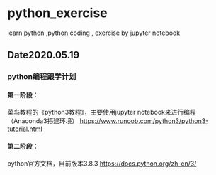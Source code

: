 # python_exercise
learn python ,python coding , exercise by jupyter notebook

## Date2020.05.19
### python编程跟学计划
#### 第一阶段：
菜鸟教程的《python3教程》，主要使用jupyter notebook来进行编程（Anaconda3搭建环境）
https://www.runoob.com/python3/python3-tutorial.html

#### 第二阶段：
python官方文档，目前版本3.8.3
https://docs.python.org/zh-cn/3/
